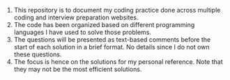 1. This repository is to document my coding practice done across multiple coding and interview preparation websites.
2. The code has been organized based on different programming languages I have used to solve those problems.
3. The questions will be presented as text-based comments before the start of each solution in a brief format. No details since I do not own these questions.
4. The focus is hence on the solutions for my personal reference. Note that they may not be the most efficient solutions.

